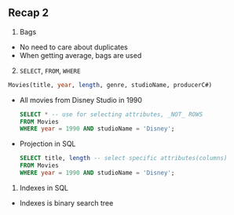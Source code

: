 ## Recap 2

1. Bags
  - No need to care about duplicates
  - When getting average, bags are used

2. `SELECT`, `FROM`, `WHERE`
  ```SQL
  Movies(title, year, length, genre, studioName, producerC#)
  ```
  - All movies from Disney Studio in 1990 
    ```sql
    SELECT * -- use for selecting attributes, _NOT_ ROWS
    FROM Movies
    WHERE year = 1990 AND studioName = 'Disney';
    ```
  - Projection in SQL
    ```sql
    SELECT title, length -- select specific attributes(columns)
    FROM Movies
    WHERE year = 1990 AND studioName = 'Disney';
    ```
  
  
  
1. Indexes in SQL
  - Indexes is binary search tree
  
